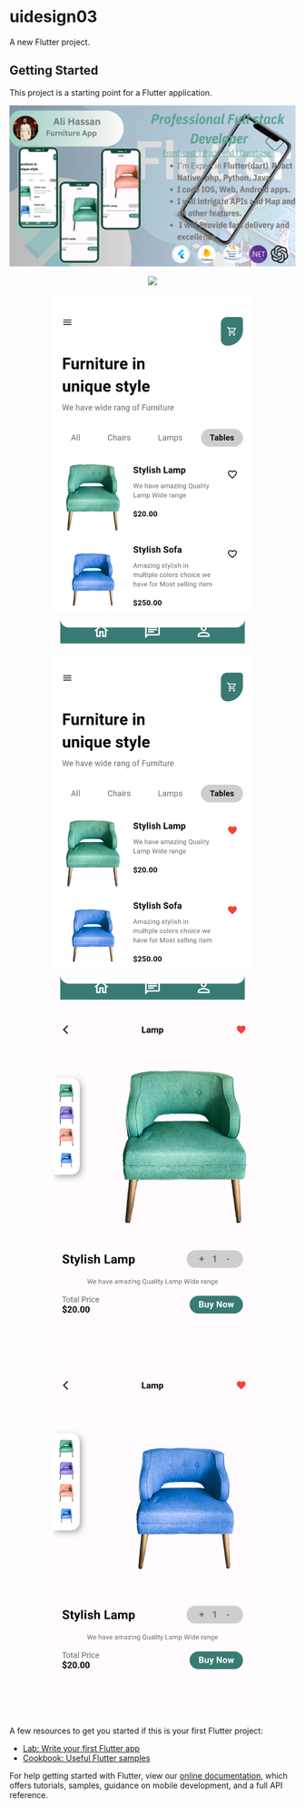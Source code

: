 # uidesign03

A new Flutter project.

## Getting Started

This project is a starting point for a Flutter application.

![video_8](https://github.com/jamalihassan0307/Furniture-App-Flutter/blob/main/assets/Copy%20of%20full%20stack%20app.png)

<p align="center">
  <img src="https://github.com/jamalihassan0307/Furniture-App-Flutter/blob/main/assets/XRecorder_25072024_073411.gif" width="350px">
</p>
<p align="center">
  <img src="https://github.com/jamalihassan0307/Furniture-App-Flutter/blob/main/assets/Screenshot_20240725-070105.png" width="350px">
  <img src="https://github.com/jamalihassan0307/Furniture-App-Flutter/blob/main/assets/Screenshot_20240725-070110.png" width="350px">
  <img src="https://github.com/jamalihassan0307/Furniture-App-Flutter/blob/main/assets/Screenshot_20240725-070115.png" width="350px">
  <img src="https://github.com/jamalihassan0307/Furniture-App-Flutter/blob/main/assets/Screenshot_20240725-070120.png" width="350px">

</p>


A few resources to get you started if this is your first Flutter project:

- [Lab: Write your first Flutter app](https://flutter.dev/docs/get-started/codelab)
- [Cookbook: Useful Flutter samples](https://flutter.dev/docs/cookbook)

For help getting started with Flutter, view our
[online documentation](https://flutter.dev/docs), which offers tutorials,
samples, guidance on mobile development, and a full API reference.
